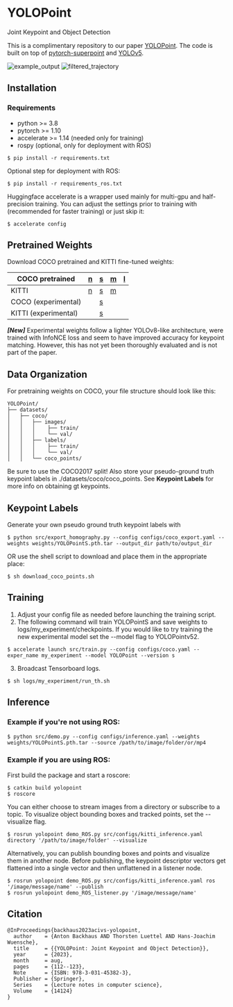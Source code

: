 # YOLOPoint
Joint Keypoint and Object Detection

This is a complimentary repository to our paper [YOLOPoint](https://arxiv.org/abs/2402.03989).
The code is built on top of [pytorch-superpoint](https://github.com/eric-yyjau/pytorch-superpoint) and [YOLOv5](https://github.com/ultralytics/yolov5).

![example_output](figures/example.gif)
![filtered_trajectory](figures/filter_points.gif "Removing keypoints on dynamic objects leads to a better trajectory estimation.")

## Installation
### Requirements
- python >= 3.8
- pytorch >= 1.10
- accelerate >= 1.14 (needed only for training)
- rospy (optional, only for deployment with ROS)

```
$ pip install -r requirements.txt
```
Optional step for deployment with ROS:
```
$ pip install -r requirements_ros.txt
```
Huggingface accelerate is a wrapper used mainly for multi-gpu and half-precision training.
You can adjust the settings prior to training with (recommended for faster training) or just skip it:
```
$ accelerate config
```

## Pretrained Weights
Download COCO pretrained and KITTI fine-tuned weights:

| COCO pretrained      | [n](https://huggingface.co/antopost/YOLOPoint/resolve/main/YOLOPointN.pth.tar?download=true)     | [s](https://huggingface.co/antopost/YOLOPoint/resolve/main/YOLOPointS.pth.tar?download=true)          | [m](https://huggingface.co/antopost/YOLOPoint/resolve/main/YOLOPointM.pth.tar?download=true) | [l](https://huggingface.co/antopost/YOLOPoint/resolve/main/YOLOPointL.pth.tar?download=true) |
|----------------------|--------------------------------------------------------------------------------------------------|-------------------------------------------------------------------------------------------------------|---|---|
| KITTI                | [n](https://huggingface.co/antopost/YOLOPoint/resolve/main/YOLOPointN_kitti.pth.tar?download=true) | [s](https://huggingface.co/antopost/YOLOPoint/resolve/main/YOLOPointS_kitti.pth.tar?download=true)    | [m](https://huggingface.co/antopost/YOLOPoint/resolve/main/YOLOPointM_kitti.pth.tar?download=true) |   |
| COCO (experimental)  |                                                                                                  | [s](https://huggingface.co/antopost/YOLOPoint/resolve/main/YOLOPointSv52.pth.tar?download=true)      |   |   |
| KITTI (experimental) |                                                                                                  | [s](https://huggingface.co/antopost/YOLOPoint/resolve/main/YOLOPointSv52_kitti.pth.tar?download=true) |   |   |


**_[New]_**
Experimental weights follow a lighter YOLOv8-like architecture, were trained with InfoNCE loss and seem to have improved accuracy for keypoint matching.
However, this has not yet been thoroughly evaluated and is not part of the paper.

## Data Organization
For pretraining weights on COCO, your file structure should look like this:
```
YOLOPoint/
├── datasets/
│   ├── coco/
│   │   ├── images/
│   │   │    ├── train/
│   │   │    └── val/
│   │   ├── labels/
│   │   │    ├── train/
│   │   │    └── val/
│   │   └── coco_points/
```
Be sure to use the COCO2017 split!
Also store your pseudo-ground truth keypoint labels in ./datasets/coco/coco_points.
See **Keypoint Labels** for more info on obtaining gt keypoints.

## Keypoint Labels
Generate your own pseudo ground truth keypoint labels with
```
$ python src/export_homography.py --config configs/coco_export.yaml --weights weights/YOLOPointS.pth.tar --output_dir path/to/output_dir
```
OR use the shell script to download and place them in the appropriate place:
```
$ sh download_coco_points.sh
```
## Training
1. Adjust your config file as needed before launching the training script.
2. The following command will train YOLOPointS and save weights to logs/my_experiment/checkpoints.
If you would like to try training the new experimental model set the --model flag to YOLOPointv52.
```
$ accelerate launch src/train.py --config configs/coco.yaml --exper_name my_experiment --model YOLOPoint --version s
```
3. Broadcast Tensorboard logs.
```
$ sh logs/my_experiment/run_th.sh
```

## Inference
### Example if you're not using ROS:
```
$ python src/demo.py --config configs/inference.yaml --weights weights/YOLOPointS.pth.tar --source /path/to/image/folder/or/mp4
```

### Example if you are using ROS:
First build the package and start a roscore:
```
$ catkin build yolopoint
$ roscore
```
You can either choose to stream images from a directory or subscribe to a topic.
To visualize object bounding boxes and tracked points, set the --visualize flag.
```
$ rosrun yolopoint demo_ROS.py src/configs/kitti_inference.yaml directory '/path/to/image/folder' --visualize
```
Alternatively, you can publish bounding boxes and points and visualize them in another node.
Before publishing, the keypoint descriptor vectors get flattened into a single vector and then unflattened in a listener node.
```
$ rosrun yolopoint demo_ROS.py src/configs/kitti_inference.yaml ros '/image/message/name' --publish
$ rosrun yolopoint demo_ROS_listener.py '/image/message/name'
```

## Citation
```
@InProceedings{backhaus2023acivs-yolopoint,
  author    = {Anton Backhaus AND Thorsten Luettel AND Hans-Joachim Wuensche},
  title     = {{YOLOPoint: Joint Keypoint and Object Detection}},
  year      = {2023},
  month     = aug,
  pages     = {112--123},
  Note      = {ISBN: 978-3-031-45382-3},
  Publisher = {Springer},
  Series    = {Lecture notes in computer science},
  Volume    = {14124}
}
```
